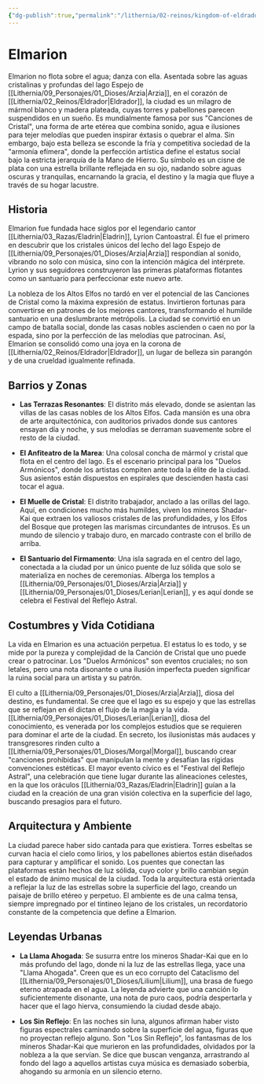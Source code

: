 ```yaml
---
{"dg-publish":true,"permalink":"/lithernia/02-reinos/kingdom-of-eldrador/elmarion/","title":"Elmarion","tags":["lithernia","ciudad","Eldrador"]}
---
```


# Elmarion

Elmarion no flota sobre el agua; danza con ella. Asentada sobre las aguas cristalinas y profundas del lago Espejo de [[Lithernia/09_Personajes/01_Dioses/Arzia\|Arzia]], en el corazón de [[Lithernia/02_Reinos/Eldrador\|Eldrador]], la ciudad es un milagro de mármol blanco y madera plateada, cuyas torres y pabellones parecen suspendidos en un sueño. Es mundialmente famosa por sus "Canciones de Cristal", una forma de arte etérea que combina sonido, agua e ilusiones para tejer melodías que pueden inspirar éxtasis o quebrar el alma. Sin embargo, bajo esta belleza se esconde la fría y competitiva sociedad de la "armonía efímera", donde la perfección artística define el estatus social bajo la estricta jerarquía de la Mano de Hierro. Su símbolo es un cisne de plata con una estrella brillante reflejada en su ojo, nadando sobre aguas oscuras y tranquilas, encarnando la gracia, el destino y la magia que fluye a través de su hogar lacustre.

## Historia

Elmarion fue fundada hace siglos por el legendario cantor [[Lithernia/03_Razas/Eladrin\|Eladrin]], Lyrion Cantoastral. Él fue el primero en descubrir que los cristales únicos del lecho del lago Espejo de [[Lithernia/09_Personajes/01_Dioses/Arzia\|Arzia]] respondían al sonido, vibrando no solo con música, sino con la intención mágica del intérprete. Lyrion y sus seguidores construyeron las primeras plataformas flotantes como un santuario para perfeccionar este nuevo arte.

La nobleza de los Altos Elfos no tardó en ver el potencial de las Canciones de Cristal como la máxima expresión de estatus. Invirtieron fortunas para convertirse en patrones de los mejores cantores, transformando el humilde santuario en una deslumbrante metrópolis. La ciudad se convirtió en un campo de batalla social, donde las casas nobles ascienden o caen no por la espada, sino por la perfección de las melodías que patrocinan. Así, Elmarion se consolidó como una joya en la corona de [[Lithernia/02_Reinos/Eldrador\|Eldrador]], un lugar de belleza sin parangón y de una crueldad igualmente refinada.

## Barrios y Zonas

- **Las Terrazas Resonantes**: El distrito más elevado, donde se asientan las villas de las casas nobles de los Altos Elfos. Cada mansión es una obra de arte arquitectónica, con auditorios privados donde sus cantores ensayan día y noche, y sus melodías se derraman suavemente sobre el resto de la ciudad.

- **El Anfiteatro de la Marea**: Una colosal concha de mármol y cristal que flota en el centro del lago. Es el escenario principal para los "Duelos Armónicos", donde los artistas compiten ante toda la élite de la ciudad. Sus asientos están dispuestos en espirales que descienden hasta casi tocar el agua.

- **El Muelle de Cristal**: El distrito trabajador, anclado a las orillas del lago. Aquí, en condiciones mucho más humildes, viven los mineros Shadar-Kai que extraen los valiosos cristales de las profundidades, y los Elfos del Bosque que protegen las marismas circundantes de intrusos. Es un mundo de silencio y trabajo duro, en marcado contraste con el brillo de arriba.

- **El Santuario del Firmamento**: Una isla sagrada en el centro del lago, conectada a la ciudad por un único puente de luz sólida que solo se materializa en noches de ceremonias. Alberga los templos a [[Lithernia/09_Personajes/01_Dioses/Arzia\|Arzia]] y [[Lithernia/09_Personajes/01_Dioses/Lerian\|Lerian]], y es aquí donde se celebra el Festival del Reflejo Astral.

## Costumbres y Vida Cotidiana

La vida en Elmarion es una actuación perpetua. El estatus lo es todo, y se mide por la pureza y complejidad de la Canción de Cristal que uno puede crear o patrocinar. Los "Duelos Armónicos" son eventos cruciales; no son letales, pero una nota disonante o una ilusión imperfecta pueden significar la ruina social para un artista y su patrón.

El culto a [[Lithernia/09_Personajes/01_Dioses/Arzia\|Arzia]], diosa del destino, es fundamental. Se cree que el lago es su espejo y que las estrellas que se reflejan en él dictan el flujo de la magia y la vida. [[Lithernia/09_Personajes/01_Dioses/Lerian\|Lerian]], diosa del conocimiento, es venerada por los complejos estudios que se requieren para dominar el arte de la ciudad. En secreto, los ilusionistas más audaces y transgresores rinden culto a [[Lithernia/09_Personajes/01_Dioses/Morgal\|Morgal]], buscando crear "canciones prohibidas" que manipulan la mente y desafían las rígidas convenciones estéticas. El mayor evento cívico es el "Festival del Reflejo Astral", una celebración que tiene lugar durante las alineaciones celestes, en la que los oráculos [[Lithernia/03_Razas/Eladrin\|Eladrin]] guían a la ciudad en la creación de una gran visión colectiva en la superficie del lago, buscando presagios para el futuro.

## Arquitectura y Ambiente

La ciudad parece haber sido cantada para que existiera. Torres esbeltas se curvan hacia el cielo como lirios, y los pabellones abiertos están diseñados para capturar y amplificar el sonido. Los puentes que conectan las plataformas están hechos de luz sólida, cuyo color y brillo cambian según el estado de ánimo musical de la ciudad. Toda la arquitectura está orientada a reflejar la luz de las estrellas sobre la superficie del lago, creando un paisaje de brillo etéreo y perpetuo. El ambiente es de una calma tensa, siempre impregnado por el tintineo lejano de los cristales, un recordatorio constante de la competencia que define a Elmarion.

## Leyendas Urbanas

- **La Llama Ahogada**: Se susurra entre los mineros Shadar-Kai que en lo más profundo del lago, donde ni la luz de las estrellas llega, yace una "Llama Ahogada". Creen que es un eco corrupto del Cataclismo del [[Lithernia/09_Personajes/01_Dioses/Lilium\|Lilium]], una brasa de fuego eterno atrapada en el agua. La leyenda advierte que una canción lo suficientemente disonante, una nota de puro caos, podría despertarla y hacer que el lago hierva, consumiendo la ciudad desde abajo.

- **Los Sin Reflejo**: En las noches sin luna, algunos afirman haber visto figuras espectrales caminando sobre la superficie del agua, figuras que no proyectan reflejo alguno. Son "Los Sin Reflejo", los fantasmas de los mineros Shadar-Kai que murieron en las profundidades, olvidados por la nobleza a la que servían. Se dice que buscan venganza, arrastrando al fondo del lago a aquellos artistas cuya música es demasiado soberbia, ahogando su armonía en un silencio eterno.